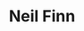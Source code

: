---
title: "Neil Finn"
summary: "**For the jazz composer/arranger, please use ** Neil Finn is a New Zealand singer and songwriter and one of New Zealand's foremost musicians. He joined his brother Tim's band in April 1977 and assumed lead responsibility when Tim left in June 1984. After Split Enz broke up in 1984 he formed The Mullanes later known as . When Crowded House disbanded in 1996, he launched a solo career as well as rejoining with his brother Tim to release material as . They were both awarded an OBE in 1993 for services to New Zealand music. Married to and father of and . On 9 April 2018, it was announced that Neil Finn would perform with as part of their forthcoming tour in 2018, replacing after Buckingham's firing."
image: "neil-finn.jpg"
---